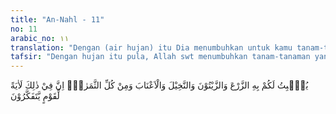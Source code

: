 ```yaml
---
title: "An-Nahl - 11"
no: 11
arabic_no: ١١
translation: "Dengan (air hujan) itu Dia menumbuhkan untuk kamu tanam-tanaman, zaitun, kurma, anggur dan segala macam buah-buahan. Sungguh, pada yang demikian itu benar-benar terdapat tanda (kebesaran Allah) bagi orang yang berpikir."
tafsir: "Dengan hujan itu pula, Allah swt menumbuhkan tanam-tanaman yang buahnya dapat memenuhi kebutuhan hidup manusia. Dari jenis rumput-rumputan, manusia memperoleh bahan makanan bagi ternak mereka, dari zaitun mereka memperoleh minyak yang diperlukan oleh tubuh, dan dari kurma dan anggur mereka dapat memperoleh buah-buahan sebagai penambah gizi makanan mereka. \n\nKemudian disebut pula segala macam buah-buahan, agar manusia dapat mengetahui kekuasaan-Nya yang tidak terbatas. Dari air yang sama, Allah swt berkuasa menumbuhkan tanam-tanaman yang beraneka ragam dan mengeluarkan buah-buahan yang beraneka ragam bentuk, warna, dan rasanya. Segala macam tumbuh-tumbuhan yang menghasilkan bahan yang dapat memenuhi kebutuhan hidup mereka adalah nikmat yang diberikan oleh Allah dan sekaligus sebagai bukti keesaan-Nya bagi orang yang mengingkari-Nya.\n\nPada akhir ayat ini dijelaskan bahwa segala macam nikmat yang diturunkan baik secara langsung ataupun tidak langsung merupakan bukti kebenaran bahwa sesungguhnya tidak ada tuhan kecuali Allah. Bukti-bukti itu dapat diketahui oleh orang-orang yang memperhatikan dan memikirkan tanda-tanda kekuasaan Allah serta memikirkan hukum-hukum yang berlaku di dalamnya. \n\nBukti-bukti kekuasaan Allah yang terdapat di alam ini cukup memberikan kepuasan pada orang yang benar-benar memperhatikan kekuasaan-Nya dan mempercayai keesaan-Nya. Sebagai contoh, perhatikanlah biji-bijian, baik biji tunggal ataupun berkeping dua, yang terletak di permukaan tanah yang dibasahi air hujan. Lama kelamaan biji itu merekah dan akarnya keluar menembus permukaan tanah. Kemudian tumbuh batang dan dedaunan, lalu berkembang menjadi besar, berbunga, dan berbuah. \n\nSatu hal yang menarik perhatian ialah biji-bijian yang hampir sama bentuknya menghasilkan tumbuh-tumbuhan yang beraneka ragam dan menghasilkan buah-buahan yang bermacam-macam bentuk, warna, dan rasanya. Orang yang menyaksikan hal tersebut tentu akan melihat bahwa pencipta dari segala macam tumbuh-tumbuhan itu pasti Zat Yang Mahasempurna yang tidak bisa disaingi oleh zat-zat yang lain. Dialah yang berhak dipertuhan dan disembah."
---
```

يُنْۢبِتُ لَكُمْ بِهِ الزَّرْعَ وَالزَّيْتُوْنَ وَالنَّخِيْلَ وَالْاَعْنَابَ وَمِنْ كُلِّ الثَّمَرٰتِۗ اِنَّ فِيْ ذٰلِكَ لَاٰيَةً لِّقَوْمٍ يَّتَفَكَّرُوْنَ